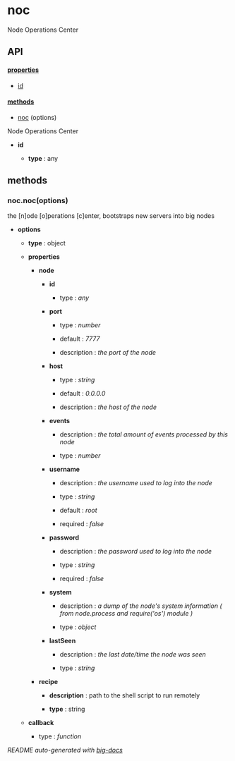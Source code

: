 # noc

Node Operations Center

## API

#### [properties](#noc-properties)

  - [id](#noc-properties-id)


#### [methods](#noc-methods)

  - [noc](#noc-methods-noc) (options)


Node Operations Center

- **id** 

  - **type** : any


<a name="noc-methods"></a> 

## methods 

<a name="noc-methods-noc"></a> 

### noc.noc(options)

the [n]ode [o]perations [c]enter, bootstraps new servers into big nodes

- **options** 

  - **type** : object

  - **properties**

    - **node** 

      - **id**

        - type : *any*

      - **port**

        - type : *number*

        - default : *7777*

        - description : *the port of the node*

      - **host**

        - type : *string*

        - default : *0.0.0.0*

        - description : *the host of the node*

      - **events**

        - description : *the total amount of events processed by this node*

        - type : *number*

      - **username**

        - description : *the username used to log into the node*

        - type : *string*

        - default : *root*

        - required : *false*

      - **password**

        - description : *the password used to log into the node*

        - type : *string*

        - required : *false*

      - **system**

        - description : *a dump of the node's system information ( from node.process and require('os') module )*

        - type : *object*

      - **lastSeen**

        - description : *the last date/time the node was seen*

        - type : *string*

    - **recipe** 

      - **description** : path to the shell script to run remotely

      - **type** : string

  - **callback**

    - type : *function*


*README auto-generated with [big-docs](https://github.com/bigcompany/big/tree/master/resources/docs)*